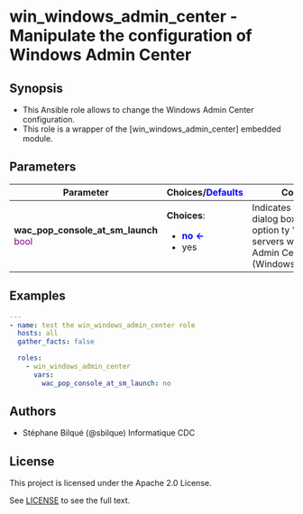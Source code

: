 # win_windows_admin_center - Manipulate the configuration of Windows Admin Center

## Synopsis

* This Ansible role allows to change the Windows Admin Center configuration.
* This role is a wrapper of the [win_windows_admin_center] embedded module.

## Parameters

| Parameter     | Choices/<font color="blue">Defaults</font> | Comments |
| ------------- | ---------|--------- |
|__wac_pop_console_at_sm_launch__<br><font color="purple">bool</font></font> | __Choices__: <ul><li><font color="blue">__no &#x2190;__</font></li><li>yes</li></ul> | Indicates to pop-up the dialog box offering the option ty "Try managing servers with Windows Admin Center (WindowsAdminCenter)" |

## Examples

```yaml
---
- name: test the win_windows_admin_center role
  hosts: all
  gather_facts: false

  roles:
    - win_windows_admin_center
      vars:
        wac_pop_console_at_sm_launch: no

```

## Authors

* Stéphane Bilqué (@sbilque) Informatique CDC

## License

This project is licensed under the Apache 2.0 License.

See [LICENSE](LICENSE) to see the full text.
